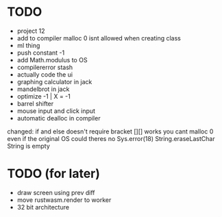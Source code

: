 # TODO
* project 12
* add to compiler malloc 0 isnt allowed when creating class
* ml thing
* push constant -1
* add Math.modulus to OS
* compilererror stash
* actually code the ui
* graphing calculator in jack
* mandelbrot in jack
* optimize -1 | X = -1
* barrel shifter
* mouse input and click input
* automatic dealloc in compiler

changed:
if and else doesn't require bracket
[][] works
you cant malloc 0 even if the original OS could
theres no Sys.error(18) String.eraseLastChar String is empty


# TODO (for later)
* draw screen using prev diff
* move rustwasm.render to worker
* 32 bit architecture